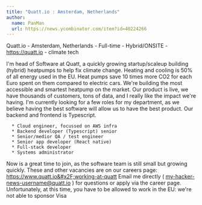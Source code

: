 ```yaml
---
title: "Quatt.io : Amsterdam, Netherlands"
author:
  name: PanMan
  url: https://news.ycombinator.com/item?id=40224266
---
```

Quatt.io - Amsterdam, Netherlands - Full-time - Hybrid&#x2F;ONSITE - <a href="https:&#x2F;&#x2F;quatt.io" rel="nofollow">https:&#x2F;&#x2F;quatt.io</a> - climate tech

I&#x27;m head of Software at Quatt, a quickly growing startup&#x2F;scaleup building (hybrid) heatpumps to help fix climate change. Heating and cooling is 50% of all energy used in the EU. Heat pumps save 10 times more CO2 for each Euro spent on them compared to electric cars. We&#x27;re building the most accessible and smartest heatpump on the market. Our product is live, we have thousands of customers, tons of data, and I really like the impact we&#x27;re having. I&#x27;m currently looking for a few roles for my department, as we believe having the best software will allow us to have the best product. Our backend and frontend is Typescript.

<pre><code>  * Cloud engineer, focussed on AWS infra
  * Backend developer (Typescript) senior 
  * Senior&#x2F;medior QA &#x2F; test engineer
  * Senior app developer (React native)
  * Full-stack developer
  * Systems administrator 
</code></pre>
Now is a great time to join, as the software team is still small but growing quickly. These and other vacancies are on our careers page: <a href="https:&#x2F;&#x2F;www.quatt.io&#x2F;working-at-quatt" rel="nofollow">https:&#x2F;&#x2F;www.quatt.io&#x2F;working-at-quatt</a> Email me directly ( my-hacker-news-username@quatt.io ) for questions or apply via the career page. Unfortunately, at this time, you have to be allowed to work in the EU: we&#x27;re not able to sponsor Visa
